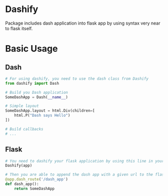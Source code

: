 # Dashify
Package includes dash application into flask app by using syntax very near to flask itself.

# Basic Usage

## Dash
``` python
# For using dashify, you need to use the dash class from Dashify
from dashify import Dash

# Build you Dash application 
SomeDashApp = Dash(__name__)

# Simple layout
SomeDashApp.layout = html.Div(children=[
    html.P("Dash says Hello")
])

# Build callbacks
# ...
```

## Flask
```python
# You need to dashify your flask application by using this line in your flask code:
Dashify(app)

# Then you are able to append the dash app with a given url to the flask app
@app.dash_route('/dash_app')
def dash_app():
    return SomeDashApp
```